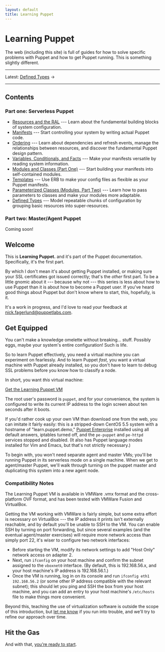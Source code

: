 ```yaml
---
layout: default
title: Learning Puppet
---
```


Learning Puppet
===============

The web (including this site) is full of guides for how to solve specific problems with Puppet and how to get Puppet running. This is something slightly different.

* * *

Latest: [Defined Types][definedtypes] &rarr;

* * *

[learningvm]: http://info.puppetlabs.com/learning-puppet-vm.html
<!-- Chapters: -->
[ral]: ./ral.html
[Manifests]: ./manifests.html
[Ordering]: ./ordering.html
[variables]: ./variables.html
[modules1]: ./modules1.html
[templates]: ./templates.html
[modules2]: ./modules2.html
[definedtypes]: ./definedtypes.html

Contents
--------

### Part one: Serverless Puppet

* [Resources and the RAL][ral] --- Learn about the fundamental building blocks of system configuration.
* [Manifests][] --- Start controlling your system by writing actual Puppet code.
* [Ordering][] --- Learn about dependencies and refresh events, manage the relationships between resources, and discover the fundamental Puppet design pattern.
* [Variables, Conditionals, and Facts][variables] --- Make your manifests versatile by reading system information.
* [Modules and Classes (Part One)][modules1] --- Start building your manifests into self-contained modules. 
* [Templates][] --- Use ERB to make your config files as flexible as your Puppet manifests.
* [Parameterized Classes (Modules, Part Two)][modules2] --- Learn how to pass parameters to classes and make your modules more adaptable.
* [Defined Types][definedtypes] --- Model repeatable chunks of configuration by grouping basic resources into super-resources.

### Part two: Master/Agent Puppet

Coming soon!

Welcome
-------

This is **Learning Puppet.** and it's part of the Puppet documentation. Specifically, it's the first part.

By which I don't mean it's about getting Puppet installed, or making sure your SSL certificates got issued correctly; that's the _other_ first part. To be a little gnomic about it --- because why not --- this series is less about how to use Puppet than it is about how to become a Puppet user. If you've heard good things about Puppet but don't know where to start, this, hopefully, is it.

It's a work in progress, and I'd love to read your feedback at <nick.fagerlund@puppetlabs.com>.

Get Equipped
------------

You can't make a knowledge omelette without breaking... stuff. Possibly eggs, maybe your system's entire configuration! Such is life.

So to learn Puppet effectively, you need a virtual machine you can experiment on fearlessly. And to learn Puppet _fast,_ you want a virtual machine with Puppet already installed, so you don't have to learn to debug SSL problems before you know how to classify a node.

In short, you want _this_ virtual machine:

<a href="http://info.puppetlabs.com/learning-puppet-vm" class="btn">Get the Learning Puppet VM</a>

The root user's password is `puppet`, and for your convenience, the system is configured to write its current IP address to the login screen about ten seconds after it boots.

If you'd rather cook up your own VM than download one from the web, you can imitate it fairly easily: this is a stripped-down CentOS 5.5 system with a hostname of "learn.puppet.demo," [Puppet Enterprise](http://info.puppetlabs.com/puppet-enterprise) installed using all default answers, iptables turned off, and the `pe-puppet` and `pe-httpd` services stopped and disabled. (It also has Puppet language modes installed for Vim and Emacs, but that's not strictly necessary.)

To begin with, you won't need separate agent and master VMs; you'll be running Puppet in its serverless mode on a single machine. When we get to agent/master Puppet, we'll walk through turning on the puppet master and duplicating this system into a new agent node.

### Compatibility Notes

The Learning Puppet VM is available in VMWare .vmx format and the cross-platform OVF format, and has been tested with VMWare Fusion and VirtualBox. 

Getting the VM working with VMWare is fairly simple, but some extra effort is necessary on VirtualBox --- the IP address it prints isn't externally reachable, and by default you'll be unable to SSH to the VM. You can enable SSH by turning on port forwarding, but since several examples (and the eventual agent/master exercises) will require more network access than simply port 22, it's wiser to configure two network interfaces: 

* Before starting the VM, modify its network settings to add "Host Only" network access on adapter 2.
* Next, run `ifconfig` on your host machine and confirm the subnet assigned to the `vboxnet0` interface. (By default, this is 192.168.56.x, and your host machine's IP address is 192.168.56.1.) 
* Once the VM is running, log in on its console and run `ifconfig eth1 192.168.56.2` (or some other IP address compatible with the relevant subnet); this should let you ping and SSH the box from your host machine, and you can add an entry to your host machine's `/etc/hosts` file to make things more convenient. 

Beyond this, teaching the use of virtualization software is outside the scope of this introduction, but [let me know](mailto:nick.fagerlund@puppetlabs.com) if you run into trouble, and we'll try to refine our approach over time.


Hit the Gas
-----------

And with that, [you're ready to start][ral].

